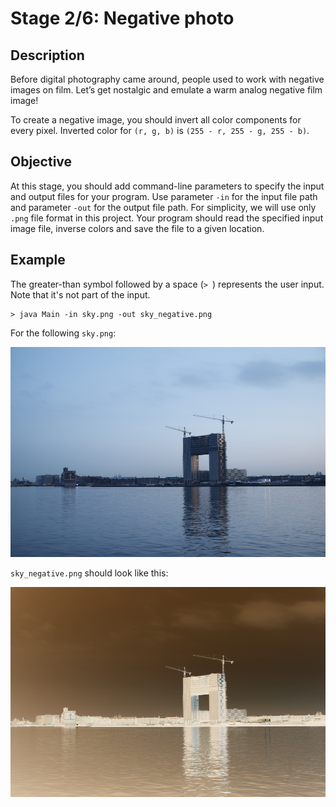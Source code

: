 # Stage 2/6: Negative photo
## Description
Before digital photography came around, people used to work with negative images on film. Let’s get nostalgic and emulate a warm analog negative film image!

To create a negative image, you should invert all color components for every pixel. Inverted color for `(r, g, b)` is `(255 - r, 255 - g, 255 - b)`.

## Objective
At this stage, you should add command-line parameters to specify the input and output files for your program. Use parameter `-in` for the input file path and parameter `-out` for the output file path. For simplicity, we will use only `.png` file format in this project. Your program should read the specified input image file, inverse colors and save the file to a given location.

## Example
The greater-than symbol followed by a space (`> `) represents the user input. Note that it's not part of the input.
```
> java Main -in sky.png -out sky_negative.png
```
For the following `sky.png`:

![river side building construction](sky.png)

`sky_negative.png` should look like this:

![river side building construction negative](sky_negative.png)